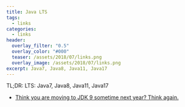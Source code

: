 ```yaml
---
title: Java LTS
tags:
  - links
categories:
  - links
header:
  overlay_filter: "0.5"
  overlay_color: "#000"
  teaser: /assets/2018/07/links.png
  overlay_image: /assets/2018/07/links.png
excerpt: Java7, Java8, Java11, Java17
---
```


TL;DR:
LTS: Java7, Java8, Java11, Java17

* [Think you are moving to JDK 9 sometime next year? Think again.](https://www.azul.com/think-moving-jdk-9-sometime-next-year-think/)
